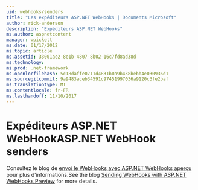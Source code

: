 ```yaml
---
uid: webhooks/senders
title: "Les expéditeurs ASP.NET WebHooks | Documents Microsoft"
author: rick-anderson
description: "Expéditeurs ASP.NET WebHooks"
ms.author: aspnetcontent
manager: wpickett
ms.date: 01/17/2012
ms.topic: article
ms.assetid: 33001ae2-8e1b-4807-8b02-16c7fd8ad38d
ms.technology: 
ms.prod: .net-framework
ms.openlocfilehash: 5c18daffe0711d4831b0a9b438bebb4e030936d1
ms.sourcegitcommit: 9a9483aceb34591c97451997036a9120c3fe2baf
ms.translationtype: MT
ms.contentlocale: fr-FR
ms.lasthandoff: 11/10/2017
---
```

# <a name="aspnet-webhook-senders"></a><span data-ttu-id="3e1c6-103">Expéditeurs ASP.NET WebHook</span><span class="sxs-lookup"><span data-stu-id="3e1c6-103">ASP.NET WebHook senders</span></span>

<span data-ttu-id="3e1c6-104">Consultez le blog de [envoi le WebHooks avec ASP.NET WebHooks aperçu](http://blogs.msdn.com/b/webdev/archive/2015/09/15/sending-webhooks-with-asp-net-webhooks-preview.aspx) pour plus d’informations.</span><span class="sxs-lookup"><span data-stu-id="3e1c6-104">See the blog [Sending WebHooks with ASP.NET WebHooks Preview](http://blogs.msdn.com/b/webdev/archive/2015/09/15/sending-webhooks-with-asp-net-webhooks-preview.aspx) for more details.</span></span>
